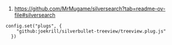 
1. https://github.com/MrMugame/silversearch?tab=readme-ov-file#silversearch

```space-lua
config.set("plugs", {
    "github:joekrill/silverbullet-treeview/treeview.plug.js"
  })
```